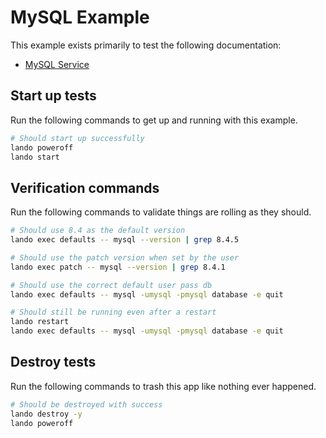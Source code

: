 MySQL Example
=============

This example exists primarily to test the following documentation:

* [MySQL Service](https://docs.devwithlando.io/tutorials/mysql.html)

Start up tests
--------------

Run the following commands to get up and running with this example.

```bash
# Should start up successfully
lando poweroff
lando start
```

Verification commands
---------------------

Run the following commands to validate things are rolling as they should.

```bash
# Should use 8.4 as the default version
lando exec defaults -- mysql --version | grep 8.4.5

# Should use the patch version when set by the user
lando exec patch -- mysql --version | grep 8.4.1

# Should use the correct default user pass db
lando exec defaults -- mysql -umysql -pmysql database -e quit

# Should still be running even after a restart
lando restart
lando exec defaults -- mysql -umysql -pmysql database -e quit
```

Destroy tests
-------------

Run the following commands to trash this app like nothing ever happened.

```bash
# Should be destroyed with success
lando destroy -y
lando poweroff
```
